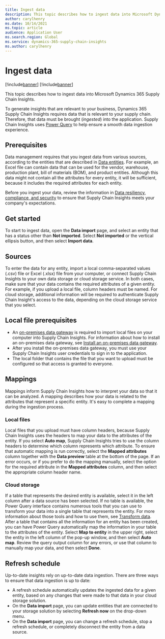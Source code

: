 ```yaml
---
title: Ingest data
description: This topic describes how to ingest data into Microsoft Dynamics 365 Supply Chain Insights.
author: carylhenry
ms.date: 10/14/2021
ms.topic: article
audience: Application User
ms.search.region: Global
ms.service: dynamics-365-supply-chain-insights
ms.author: carylhenry
---
```


# Ingest data

[!include[banner](includes/banner.md)]
[!include[banner](includes/preview-banner.md)]

This topic describes how to ingest data into Microsoft Dynamics 365 Supply Chain Insights.

To generate insights that are relevant to your business, Dynamics 365 Supply Chain Insights requires data that is relevant to your supply chain. Therefore, that data must be brought (*ingested*) into the application. Supply Chain Insights uses [Power Query](/power-query/power-query-what-is-power-query) to help ensure a smooth data ingestion experience.

## Prerequisites

Data management requires that you ingest data from various sources, according to the entities that are described in [Data entities](entities.md). For example, an Excel file can contain data that can be used for the vendor, warehouse, production plant, bill of materials (BOM), and product entities. Although this data might not contain all the attributes for every entity, it will be sufficient, because it includes the required attributes for each entity.

Before you ingest your data, review the information in [Data resiliency, compliance, and security](resiliency-compliance-security.md) to ensure that Supply Chain Insights meets your company's expectations.

## Get started

To start to ingest data, open the **Data import** page, and select an entity that has a status other than **Not imported**. Select **Not imported** or the vertical ellipsis button, and then select **Import data**.

## Sources

To enter the data for any entity, import a local comma-separated values (.csv) file or Excel (.xlsx) file from your computer, or connect Supply Chain Insights to your own data storage or cloud storage service. In both cases, make sure that your data contains the required attributes of a given entity. For example, if you upload a local file, column headers must be named. For cloud storage, additional information will be required to authenticate Supply Chain Insight's access to the data, depending on the cloud storage service that you select.


## Local file prerequisites

- An [on-premises data gateway](/data-integration/gateway/service-gateway-onprem) is required to import local files on your computer into Supply Chain Insights. For information about how to install an on-premises data gateway, see [Install an on-premises data gateway](/data-integration/gateway/service-gateway-install).
- After you install the on-premises data gateway, you must use your Supply Chain Insights user credentials to sign in to the application.
- The local folder that contains the file that you want to upload must be configured so that access is granted to everyone.

## Mappings

Mappings inform Supply Chain Insights how to interpret your data so that it can be analyzed. A mapping describes how your data is related to the attributes that represent a specific entity. It's easy to complete a mapping during the ingestion process.

### Local files

Local files that you upload must have column headers, because Supply Chain Insights uses the headers to map your data to the attributes of the entity. If you select **Auto map**, Supply Chain Insights tries to use the column headers to determine which column represents which attribute. To ensure that automatic mapping is run correctly, select the **Mapped attributes** column together with the **Data preview** table at the bottom of the page. If an error occurs, or if you prefer to do the mapping manually, select the option for the required attribute in the **Mapped attributes** column, and then select the appropriate column header name.

### Cloud storage

If a table that represents the desired entity is available, select it in the left column after a data source has been selected. If no table is available, the Power Query interface contains numerous tools that you can use to transform your data into a single table that represents the entity. For more information about those tools and how to use them, see [Transform data](/power-query/power-query-ui). After a table that contains all the information for an entity has been created, you can have Power Query automatically map the information in your table to the attributes of the entity. Select **Map to entity** in the upper right, select the entity in the left column of the pop-up window, and then select **Auto map**. Review the query output column for any errors, or use that column to manually map your data, and then select **Done**.

## Refresh schedule

Up-to-date insights rely on up-to-date data ingestion. There are three ways to ensure that data ingestion is up to date:

- A refresh schedule automatically updates the ingested data for a given entity, based on any changes that were made to that data in your cloud storage solution.
- On the **Data import** page, you can update entities that are connected to your storage solution by selecting **Refresh now** on the drop-down menu.
- On the **Data import** page, you can change a refresh schedule, stop a refresh schedule, or completely disconnect the entity from a data source.
